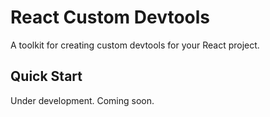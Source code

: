 # React Custom Devtools

A toolkit for creating custom devtools for your React project.

## Quick Start

Under development. Coming soon.
